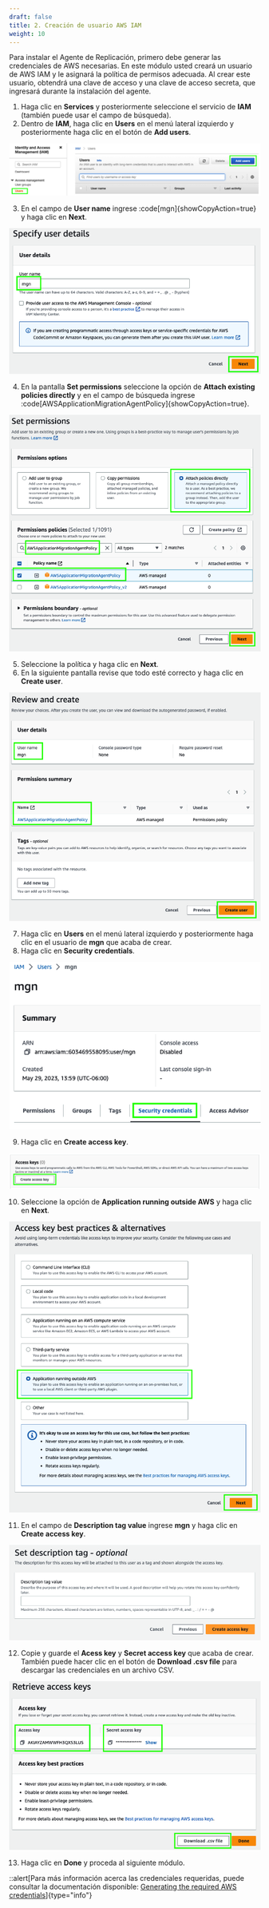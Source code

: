 ```yaml
---
draft: false
title: 2. Creación de usuario AWS IAM
weight: 10
---
```

Para instalar el Agente de Replicación, primero debe generar las credenciales de AWS necesarias. En este módulo usted creará un usuario de AWS IAM y le asignará la política de permisos adecuada. Al crear este usuario, obtendrá una clave de acceso y una clave de acceso secreta, que ingresará durante la instalación del agente.

1. Haga clic en **Services** y posteriormente seleccione el servicio de **IAM** (también puede usar el campo de búsqueda).
2. Dentro de **IAM**, haga clic en **Users** en el menú lateral izquierdo y posteriormente haga clic en el botón de **Add users**.

![Add user](/static/images/mgn/adduser.png)

3. En el campo de **User name** ingrese :code[mgn]{showCopyAction=true} y haga clic en **Next**.

![User name](/static/images/mgn/username.png)

4. En la pantalla **Set permissions** seleccione la opción de **Attach existing policies directly** y en el campo de búsqueda ingrese :code[AWSApplicationMigrationAgentPolicy]{showCopyAction=true}. 

![Attach existing policies directly](/static/images/mgn/attachpolicy.png)

5. Seleccione la política y haga clic en **Next**.
6. En la siguiente pantalla revise que todo esté correcto y haga clic en **Create user**.

![Create user](/static/images/mgn/createuser.png)

7. Haga clic en **Users** en el menú lateral izquierdo y posteriormente haga clic en el usuario de **mgn** que acaba de crear.
8. Haga clic en **Security credentials**.

![Security credentials](/static/images/mgn/securitycredentials.png)

9. Haga clic en **Create access key**.

![Create access key](/static/images/mgn/createaccesskey1.png)

10. Seleccione la opción de **Application running outside AWS** y haga clic en **Next**.

![Application running outside AWS](/static/images/mgn/outsideaws.png)

11. En el campo de **Description tag value** ingrese **mgn** y haga clic en **Create access key**.

![Create access key](/static/images/mgn/createaccesskey2.png)

12. Copie y guarde el **Acess key** y **Secret access key** que acaba de crear. También puede hacer clic en el botón de **Download .csv file** para descargar las credenciales en un archivo CSV.

![Retrieve access keys](/static/images/mgn/retrieveaccesskeys.png)

13. Haga clic en **Done** y proceda al siguiente módulo.



::alert[Para más información acerca las credenciales requeridas, puede consultar la documentación disponible: [Generating the required AWS credentials](https://docs.aws.amazon.com/mgn/latest/ug/credentials.html)]{type="info"}